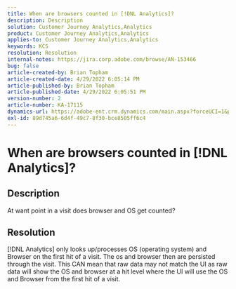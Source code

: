 ```yaml
---
title: When are browsers counted in [!DNL Analytics]?
description: Description
solution: Customer Journey Analytics,Analytics
product: Customer Journey Analytics,Analytics
applies-to: Customer Journey Analytics,Analytics
keywords: KCS
resolution: Resolution
internal-notes: https://jira.corp.adobe.com/browse/AN-153466
bug: false
article-created-by: Brian Topham
article-created-date: 4/29/2022 6:05:14 PM
article-published-by: Brian Topham
article-published-date: 4/29/2022 6:05:51 PM
version-number: 2
article-number: KA-17115
dynamics-url: https://adobe-ent.crm.dynamics.com/main.aspx?forceUCI=1&pagetype=entityrecord&etn=knowledgearticle&id=fa54a4e6-e6c7-ec11-a7b6-0022480a10ee
exl-id: 89d745a6-6d4f-49c7-8f30-bce8505ff6c4
---
```

# When are browsers counted in [!DNL Analytics]?

## Description


At want point in a visit does browser and OS get counted?


## Resolution


[!DNL Analytics] only looks up/processes OS (operating system) and Browser on the first hit of a visit. The os and browser then are persisted through the visit. This CAN mean that raw data may not match the UI as raw data will show the OS and browser at a hit level where the UI will use the OS and Browser from the first hit of a visit.

